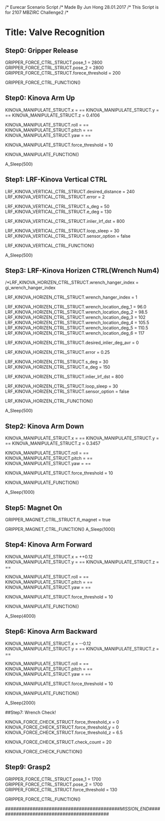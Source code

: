 /* Eurecar Scenario Script 
/* Made By Jun Hong 28.01.2017
/* This Script is for 2107 MBZIRC Challenge2
/*

# Title: Valve Recognition

## Step0: Gripper Release

GRIPPER_FORCE_CTRL_STRUCT.pose_1 = 2800
GRIPPER_FORCE_CTRL_STRUCT.pose_2 = 2800
GRIPPER_FORCE_CTRL_STRUCT.forece_threshold = 200

GRIPPER_FORCE_CTRL_FUNCTION()

## Step0: Kinova Arm Up

KINOVA_MANIPULATE_STRUCT.x = ==
KINOVA_MANIPULATE_STRUCT.y = ==
KINOVA_MANIPULATE_STRUCT.z = 0.4106

KINOVA_MANIPULATE_STRUCT.roll = ==
KINOVA_MANIPULATE_STRUCT.pitch = ==
KINOVA_MANIPULATE_STRUCT.yaw = ==

KINOVA_MANIPULATE_STRUCT.force_threshold = 10

KINOVA_MANIPULATE_FUNCTION()

A_Sleep(500)
## Step1: LRF-Kinova Vertical CTRL

LRF_KINOVA_VERTICAL_CTRL_STRUCT.desired_distance = 240
LRF_KINOVA_VERTICAL_CTRL_STRUCT.error = 2

LRF_KINOVA_VERTICAL_CTRL_STRUCT.s_deg = 50
LRF_KINOVA_VERTICAL_CTRL_STRUCT.e_deg = 130

LRF_KINOVA_VERTICAL_CTRL_STRUCT.inlier_lrf_dst = 800

LRF_KINOVA_VERTICAL_CTRL_STRUCT.loop_sleep = 30
LRF_KINOVA_VERTICAL_CTRL_STRUCT.sensor_option = false

LRF_KINOVA_VERTICAL_CTRL_FUNCTION()

A_Sleep(500)

## Step3: LRF-Kinova Horizen CTRL(Wrench Num4)
/*LRF_KINOVA_HORIZEN_CTRL_STRUCT.wrench_hanger_index = gi_wrench_hanger_index

LRF_KINOVA_HORIZEN_CTRL_STRUCT.wrench_hanger_index = 1

LRF_KINOVA_HORIZEN_CTRL_STRUCT.wrench_location_deg_1 = 96.0 
LRF_KINOVA_HORIZEN_CTRL_STRUCT.wrench_location_deg_2 = 98.5 
LRF_KINOVA_HORIZEN_CTRL_STRUCT.wrench_location_deg_3 = 102 
LRF_KINOVA_HORIZEN_CTRL_STRUCT.wrench_location_deg_4 = 105.5 
LRF_KINOVA_HORIZEN_CTRL_STRUCT.wrench_location_deg_5 = 110.5 
LRF_KINOVA_HORIZEN_CTRL_STRUCT.wrench_location_deg_6 = 117

LRF_KINOVA_HORIZEN_CTRL_STRUCT.desired_inlier_deg_avr = 0

LRF_KINOVA_HORIZEN_CTRL_STRUCT.error = 0.25

LRF_KINOVA_HORIZEN_CTRL_STRUCT.s_deg = 30 
LRF_KINOVA_HORIZEN_CTRL_STRUCT.e_deg = 150

LRF_KINOVA_HORIZEN_CTRL_STRUCT.inlier_lrf_dst = 800

LRF_KINOVA_HORIZEN_CTRL_STRUCT.loop_sleep = 30 
LRF_KINOVA_HORIZEN_CTRL_STRUCT.sensor_option = false

LRF_KINOVA_HORIZEN_CTRL_FUNCTION()

A_Sleep(500)
## Step2: Kinova Arm Down 

KINOVA_MANIPULATE_STRUCT.x = ==
KINOVA_MANIPULATE_STRUCT.y = ==
KINOVA_MANIPULATE_STRUCT.z = 0.3457

KINOVA_MANIPULATE_STRUCT.roll = ==
KINOVA_MANIPULATE_STRUCT.pitch = ==
KINOVA_MANIPULATE_STRUCT.yaw = ==

KINOVA_MANIPULATE_STRUCT.force_threshold = 10

KINOVA_MANIPULATE_FUNCTION()

A_Sleep(1000)

## Step5: Magnet On

GRIPPER_MAGNET_CTRL_STRUCT.fl_magnet = true

GRIPPER_MAGNET_CTRL_FUNCTION()
A_Sleep(1000)

## Step4: Kinova Arm Forward

KINOVA_MANIPULATE_STRUCT.x = ++0.12
KINOVA_MANIPULATE_STRUCT.y = ==
KINOVA_MANIPULATE_STRUCT.z = ==

KINOVA_MANIPULATE_STRUCT.roll = ==
KINOVA_MANIPULATE_STRUCT.pitch = ==
KINOVA_MANIPULATE_STRUCT.yaw = ==

KINOVA_MANIPULATE_STRUCT.force_threshold = 10

KINOVA_MANIPULATE_FUNCTION()

A_Sleep(4000)


## Step6: Kinova Arm Backward

KINOVA_MANIPULATE_STRUCT.x = --0.12
KINOVA_MANIPULATE_STRUCT.y = ==
KINOVA_MANIPULATE_STRUCT.z = ==

KINOVA_MANIPULATE_STRUCT.roll = ==
KINOVA_MANIPULATE_STRUCT.pitch = ==
KINOVA_MANIPULATE_STRUCT.yaw = ==

KINOVA_MANIPULATE_STRUCT.force_threshold = 10

KINOVA_MANIPULATE_FUNCTION()

A_Sleep(2000)

##Step7: Wrench Check!

KINOVA_FORCE_CHECK_STRUCT.force_threshold_x = 0
KINOVA_FORCE_CHECK_STRUCT.force_threshold_y = 0
KINOVA_FORCE_CHECK_STRUCT.force_threshold_z = 6.5

KINOVA_FORCE_CHECK_STRUCT.check_count = 20

KINOVA_FORCE_CHECK_FUNCTION()

## Step9: Grasp2

GRIPPER_FORCE_CTRL_STRUCT.pose_1 = 1700
GRIPPER_FORCE_CTRL_STRUCT.pose_2 = 1700
GRIPPER_FORCE_CTRL_STRUCT.force_threshold = 130

GRIPPER_FORCE_CTRL_FUNCTION()

##########################################_MISSION_END_##########################################
